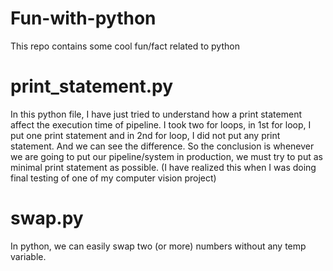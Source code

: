 # Fun-with-python
This repo contains some cool fun/fact related to python

# print_statement.py

In this python file, I have just tried to understand how a print statement affect the execution time of pipeline. I took two for loops, in 1st for loop, I put one print statement and in 2nd for loop, I did not put any print statement. And we can see the difference. So the conclusion is whenever we are going to put our pipeline/system in production, we must try to put as minimal print statement as possible. (I have realized this when I was doing final testing of one of my computer vision project) 

# swap.py
In python, we can easily swap two (or more) numbers without any temp variable.

